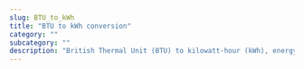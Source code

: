 ```yaml
---
slug: BTU_to_kWh
title: "BTU to kWh conversion"
category: ""
subcategory: ""
description: "British Thermal Unit (BTU) to kilowatt-hour (kWh), energy conversion calculator and how to convert."
---
```


